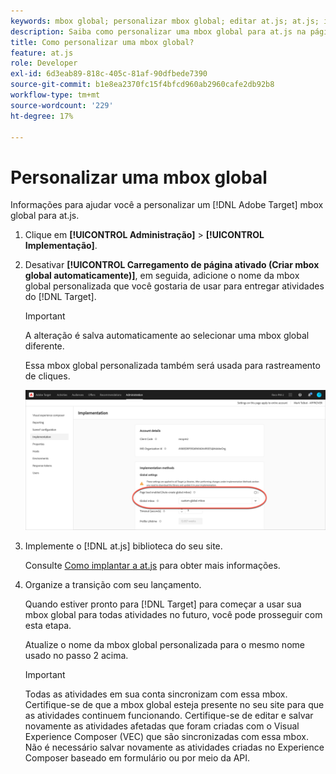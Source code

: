 ```yaml
---
keywords: mbox global; personalizar mbox global; editar at.js; at.js; implementar o at.js
description: Saiba como personalizar uma mbox global para at.js na página Administração-Implementação no Adobe Target.
title: Como personalizar uma mbox global?
feature: at.js
role: Developer
exl-id: 6d3eab89-818c-405c-81af-90dfbede7390
source-git-commit: b1e8ea2370fc15f4bfcd960ab2960cafe2db92b8
workflow-type: tm+mt
source-wordcount: '229'
ht-degree: 17%

---
```


# Personalizar uma mbox global

Informações para ajudar você a personalizar um [!DNL Adobe Target] mbox global para at.js.

1. Clique em **[!UICONTROL Administração]** > **[!UICONTROL Implementação]**.

1. Desativar **[!UICONTROL Carregamento de página ativado (Criar mbox global automaticamente)]**, em seguida, adicione o nome da mbox global personalizada que você gostaria de usar para entregar atividades do [!DNL Target].

   >[!IMPORTANT]
   >
   >A alteração é salva automaticamente ao selecionar uma mbox global diferente.

   Essa mbox global personalizada também será usada para rastreamento de cliques.

   ![custom-global-mbox](/help/main/c-implementing-target/c-implementing-target-for-client-side-web/t-mbox-download/c-understanding-global-mbox/assets/custom-global-mbox.png)

1. Implemente o [!DNL at.js] biblioteca do seu site.

   Consulte [Como implantar a at.js](https://developer.adobe.com/target/implement/client-side/atjs/how-to-deployatjs/how-to-deployatjs/) para obter mais informações.

1. Organize a transição com seu lançamento.

   Quando estiver pronto para [!DNL Target] para começar a usar sua mbox global para todas atividades no futuro, você pode prosseguir com esta etapa.

   Atualize o nome da mbox global personalizada para o mesmo nome usado no passo 2 acima.

   >[!IMPORTANT]
   >
   >Todas as atividades em sua conta sincronizam com essa mbox. Certifique-se de que a mbox global esteja presente no seu site para que as atividades continuem funcionando. Certifique-se de editar e salvar novamente as atividades afetadas que foram criadas com o Visual Experience Composer (VEC) que são sincronizadas com essa mbox. Não é necessário salvar novamente as atividades criadas no Experience Composer baseado em formulário ou por meio da API.

